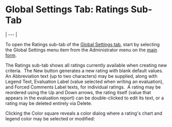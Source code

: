 # Global Settings Tab:     Ratings Sub-Tab 
| --- |

To open the Ratings sub-tab of the 
[Global Settings tab](<globset.md>), start by selecting the Global Settings menu item from the Administrator menu on the
[main 
form](<7jjr.md>).

The Ratings sub-tab shows all ratings currently available when creating new criteria.&nbsp; The New button generates a new rating with blank default values.&nbsp; An Abbreviation text (up to two characters) may be supplied, along with Legend Text, Evaluation Label (value selected when writing an evaluation), and Forced Comments Label texts, for individual ratings.&nbsp; A rating may be reordered using the Up and Down arrows, the rating itself (value that appears in the evaluation report) can be double-clicked to edit its text, or a rating may be deleted entirely via Delete.

Clicking the Color square reveals a color dialog where a rating's chart and legend color may be selected or modified: